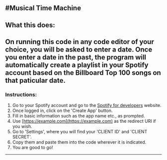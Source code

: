 #Musical Time Machine
---
## What this does:

On running this code in any code editor of your choice, you will be asked to enter a date. Once you enter a date in the past, the program will automatically create a playlist in your Spotify account based on the Billboard Top 100 songs on that paticular date.
---
### Instructions:
1. Go to your Spotify account and go to the [Spotify for developers](https://developer.spotify.com) website.
2. Once logged in, click on the 'Create App' button.
3. Fill in basic information such as the app name etc., as prompted.
4. Use [https://example.com](https://example.com) as the redirect URI if you wish.
5. Go to 'Settings', where you will find your 'CLIENT ID' and 'CLIENT SECRET'.
6. Copy them and paste them into the code wherever it is indicated.
7. You are good to go!
---
[^1]: Read the [Spotify Developers Terms of Service](https://developer.spotify.com) if you wish to use this API for any purpose other than this particular application.
